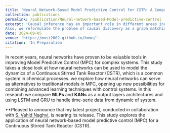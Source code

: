 ```yaml
---
title: "Neural Network-Based Model Predictive Control for CSTR: A Comparative Study of Output Layer Architectures "
collection: publications
permalink: /publication/Neural-network-based-Model-predictive-control
excerpt: 'Causal inference has an important role in different areas including machine learning, providing new modelings that can answer new prediction tasks. In order to do causal inference, we need to discover causal relationships between variables. There are different approaches for causal discovery from observational data including score-based methods. The primary objective of this systematic review is to identify different score-based methods that formulate the problem as a continuous optimization one. The results show that there are different challenges in causal discovery with continuous optimization including modifications applied to the objective function of causal discovery, the causality constraint of the optimization problem, and the optimization algorithm.
Also, we reformulate the problem of causal discovery as a graph matching problem which is a concave quadratic program, introducing a new direction for researching on causal discovery by continuous optimization.'
date: 2024-09-05
venue: 'https://mosi2002.github.io/home/'
citation: 'In Preparation'
---
```

In recent years, neural networks have proven to be valuable tools in improving Model Predictive Control (MPC) for complex systems. This study takes a close look at how neural networks can be used to model the dynamics of a Continuous Stirred Tank Reactor (CSTR), which is a common system in chemical processes. we explore how neural networks can serve as alternatives to traditional models in MPC, opening up new possibilities for combining advanced learning techniques with control systems. In this research we compare **MLPs** and **KANs** as a output layers architectures and using LSTM and GRU to handle time-serie data from dynamic of system.


**Pleased to announce that my latest project, conducted in collaboration with [S. Vahid Naghvi](https://scholar.google.com/citations?user=5bT9h5IAAAAJ&hl=en), is nearing its release. This study explores the application of neural network-based model predictive control (MPC) for a Continuous Stirred Tank Reactor (CSTR).

